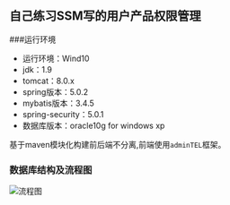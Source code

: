 ## 自己练习SSM写的用户产品权限管理

###运行环境
- 运行环境：Wind10
- jdk：1.9
- tomcat：8.0.x
- spring版本：5.0.2
- mybatis版本：3.4.5
- spring-security：5.0.1
- 数据库版本：oracle10g for windows xp

基于maven模块化构建前后端不分离,前端使用`adminTEL`框架。

### 数据库结构及流程图

![流程图](https://s2.ax1x.com/2019/08/29/mbxPyt.jpg)
